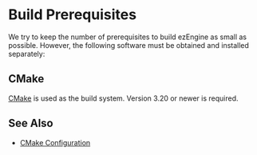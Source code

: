 # Build Prerequisites

We try to keep the number of prerequisites to build ezEngine as small as possible. However, the following software must be obtained and installed separately:

## CMake

[CMake](https://cmake.org/) is used as the build system. Version 3.20 or newer is required.

## See Also

* [CMake Configuration](cmake-config.md)
